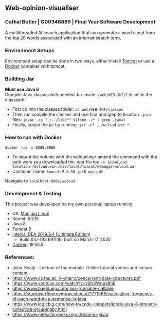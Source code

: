 ## Web-opinion-visualiser
### Cathal Butler | G00346889 | Final Year Software Development
 A multithreaded AI search application that can generate a word cloud from the top 20 words associated with an internet search term.

### Environment Setups
Environment setup can be done in two ways, either install [Tomcat](https://tomcat.apache.org/download-80.cgi) or use a [Docker](https://www.docker.com/) container with tomcat.

### Building Jar
**Must use Java 8**<br>
Compile Java classes with needed Jar inside`./web/WEB-INF/lib` set in the classpath:<br>
* First cd into the classes folder: `cd web/WEB-INF/classes`
* Then run compile the classes and use find and grep to location `.java` files: `javac -cp ".:../lib/*" $(find ./* | grep .java)`
* Finally, create the jar by running: `jar -cf ../wcloud.war *`

### How to run with Docker
 
`docker run -p 8888:8080`

* To mount the volume with the wcloud.war amend the command with the path were you downloaded the .war file too
`-v [download location]/wcloud.war:/usr/local/tomcat/webapps/wcloud.war`
* Container name:
`tomcat:9.0.30-jdk8-openjdk`

Navigate to `localhost:8888/wcloud`

### Development & Testing
This project was developed on my own personal laptop running
* OS: [Manjaro Linux](https://manjaro.org/download/official/kde/)
* Kernel: 5.5.15
* Java 8
* Tomcat 9
* [IntelliJ IDEA 2019.3.4 (Ultimate Edition)](https://www.jetbrains.com/idea/)
  - Build #IU-193.6911.18, built on March 17, 2020
* [Docker](https://www.docker.com/): 19.03.5


### References:
 * John Healy - Lecture of the module. Online tutorial videos and lecture content.
 * https://www.cs.tau.ac.il/~shanir/concurrent-data-structures.pdf
 * https://www.youtube.com/watch?v=ySN5Wnu88nE
 * https://www.baeldung.com/java-runnable-callable
 * https://stackoverflow.com/questions/21771566/calculating-frequency-of-each-word-in-a-sentence-in-java
 * https://www.logicbig.com/how-to/code-snippets/jcode-java-8-streams-collectors-groupingby.html
 * https://www.geeksforgeeks.org/stream-in-java/

